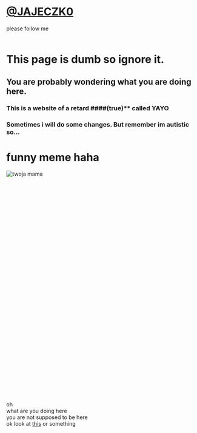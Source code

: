 # [@JAJECZK0](https://twitter.com/JAJECZK0)<br/>
please follow me
<br/>
<br/>
# This page is dumb so ignore it.<br/>
## You are probably wondering what you are doing here.<br/>
### This is a website of a retard ####(true)** called YAYO
### Sometimes i will do some changes. But remember im autistic so...

# **funny meme haha**

![twoja mama](https://i.ytimg.com/vi/vhl9wWLv2Yo/maxresdefault.jpg)
<br/><br/><br/><br/><br/><br/><br/><br/><br/><br/><br/><br/><br/><br/><br/><br/><br/><br/><br/><br/><br/><br/><br/><br/><br/><br/><br/><br/><br/><br/><br/><br/><br/><br/><br/>




oh<br/>
what are you doing here<br/>
you are not supposed to be here<br/>
ok look at [this](https://ilysomuch.com/) or something<br/>

